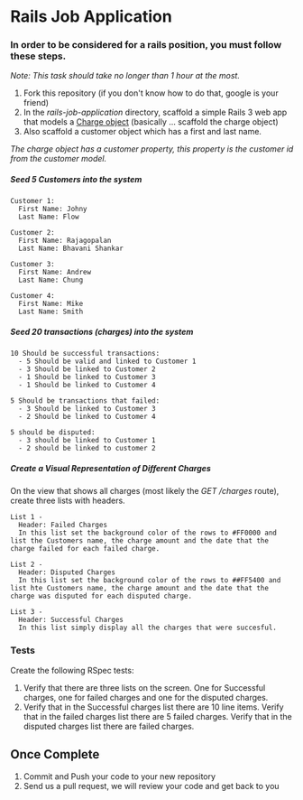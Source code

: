 # Rails Job Application

### In order to be considered for a rails position, you must follow these steps.
*Note: This task should take no longer than 1 hour at the most.*

1. Fork this repository (if you don't know how to do that, google is your friend)
2. In the *rails-job-application* directory, scaffold a simple Rails 3 web app that models a [Charge object](https://stripe.com/docs/api#charge_object) (basically ... scaffold the charge object)
3. Also scaffold a customer object which has a first and last name. 

*The charge object has a customer property, this property is the customer id from the customer model.*

##### Seed 5 Customers into the system
    Customer 1: 
      First Name: Johny 
      Last Name: Flow

    Customer 2: 
      First Name: Rajagopalan
      Last Name: Bhavani Shankar

    Customer 3: 
      First Name: Andrew
      Last Name: Chung

    Customer 4: 
      First Name: Mike
      Last Name: Smith

  
##### Seed 20 transactions (charges) into the system

    10 Should be successful transactions:
      - 5 Should be valid and linked to Customer 1
      - 3 Should be linked to Customer 2
      - 1 Should be linked to Customer 3
      - 1 Should be linked to Customer 4
    
    5 Should be transactions that failed:
      - 3 Should be linked to Customer 3
      - 2 Should be linked to Customer 4
    
    5 should be disputed:
      - 3 should be linked to Customer 1
      - 2 should be linked to customer 2


##### Create a Visual Representation of Different Charges
On the view that shows all charges (most likely the *GET /charges* route), create three lists with headers. 

    List 1 - 
      Header: Failed Charges
      In this list set the background color of the rows to #FF0000 and list the Customers name, the charge amount and the date that the charge failed for each failed charge. 

    List 2 - 
      Header: Disputed Charges
      In this list set the background color of the rows to ##FF5400 and list hte Customers name, the charge amount and the date that the charge was disputed for each disputed charge. 

    List 3 - 
      Header: Successful Charges
      In this list simply display all the charges that were succesful. 

### Tests

Create the following RSpec tests:

  1.  Verify that there are three lists on the screen. One for Successful charges, one for failed charges and one for the disputed charges. 
  2.  Verify that in the Successful charges list there are 10 line items. Verify that in the failed charges list there are 5 failed charges. Verify that in the disputed charges list there are failed charges. 

## Once Complete
1. Commit and Push your code to your new repository
2. Send us a pull request, we will review your code and get back to you



